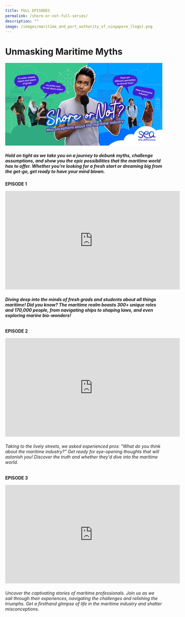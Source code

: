```yaml
---
title: FULL EPISODES
permalink: /shore-or-not-full-series/
description: ""
image: /images/maritime_and_port_authority_of_singapore_(logo).png
---
```

# Unmasking Maritime Myths
![](/images/mpa_shore%20or%20not_kv_1200x630_3oct23-2.jpg)


##### Hold on tight as we take you on a journey to debunk myths, challenge assumptions, and show you the epic possibilities that the maritime world has to offer. Whether you're looking for a fresh start or dreaming big from the get-go, get ready to have your mind blown.

**EPISODE 1**
<iframe allowfullscreen="" allow="accelerometer; autoplay; clipboard-write; encrypted-media; gyroscope; picture-in-picture; web-share" frameborder="0" title="YouTube video player" src="https://www.youtube.com/embed/1rbu6PWARtw?si=dDuz8BSxvPsLGLPx" height="315" width="560"></iframe>

###### **Diving deep into the minds of fresh grads and students about all things maritime! Did you know? The maritime realm boasts 300+ unique roles and 170,000 people, from navigating ships to shaping laws, and even exploring marine bio-wonders!**
###### 
**EPISODE 2**
<iframe allowfullscreen="" allow="accelerometer; autoplay; clipboard-write; encrypted-media; gyroscope; picture-in-picture; web-share" frameborder="0" title="YouTube video player" src="https://www.youtube.com/embed/1rbu6PWARtw?si=dDuz8BSxvPsLGLPx" height="315" width="560"></iframe>

###### Taking to the lively streets, we asked experienced pros: "What do you think about the maritime industry?" Get ready for eye-opening thoughts that will astonish you! Discover the truth and whether they'd dive into the maritime world.
###### 
**EPISODE 3**
<iframe allowfullscreen="" allow="accelerometer; autoplay; clipboard-write; encrypted-media; gyroscope; picture-in-picture; web-share" frameborder="0" title="YouTube video player" src="https://www.youtube.com/embed/1rbu6PWARtw?si=dDuz8BSxvPsLGLPx" height="315" width="560"></iframe>

###### Uncover the captivating stories of maritime professionals. Join us as we sail through their experiences, navigating the challenges and relishing the triumphs. Get a firsthand glimpse of life in the maritime industry and shatter misconceptions.